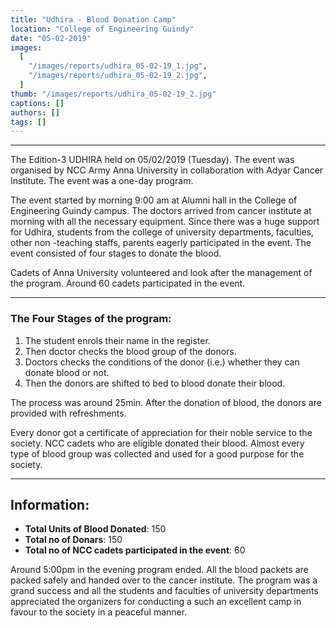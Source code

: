 ```yaml
---
title: "Udhira - Blood Donation Camp"
location: "College of Engineering Guindy"
date: "05-02-2019"
images:
  [
    "/images/reports/udhira_05-02-19_1.jpg",
    "/images/reports/udhira_05-02-19_2.jpg",
  ]
thumb: "/images/reports/udhira_05-02-19_2.jpg"
captions: []
authors: []
tags: []
---
```


---

The Edition-3 UDHIRA held on 05/02/2019 (Tuesday). The event was organised by NCC Army
Anna University in collaboration with Adyar Cancer Institute. The event was a one-day
program.

The event started by morning 9:00 am at Alumni hall in the College of Engineering
Guindy campus. The doctors arrived from cancer institute at morning with all the necessary
equipment. Since there was a huge support for Udhira, students from the college of university
departments, faculties, other non -teaching staffs, parents eagerly participated in the event.
The event consisted of four stages to donate the blood.

Cadets of Anna University volunteered and look after the management of the
program. Around 60 cadets participated in the event.

---

### The Four Stages of the program:

<ol>
<li> The student enrols their name in the register.</li>
<li> Then doctor checks the blood group of the donors.</li>
<li> Doctors checks the conditions of the donor (i.e.) whether they can donate blood or not.</li>
<li> Then the donors are shifted to bed to blood donate their blood.</li>
</ol>
The process was around 25min. After the donation of blood, the donors are provided
with refreshments.

Every donor got a certificate of appreciation for their noble service to the society. NCC cadets
who are eligible donated their blood. Almost every type of blood group was collected and used
for a good purpose for the society.

---

## Information:

- **Total Units of Blood Donated**: 150
- **Total no of Donars**: 150
- **Total no of NCC cadets participated in the event**: 60

Around 5:00pm in the evening program ended. All the blood packets are packed
safely and handed over to the cancer institute. The program was a grand success and all the
students and faculties of university departments appreciated the organizers for conducting a
such an excellent camp in favour to the society in a peaceful manner.
